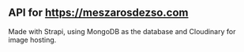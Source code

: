 ## API for https://meszarosdezso.com

Made with Strapi, using MongoDB as the database and Cloudinary for image hosting.
